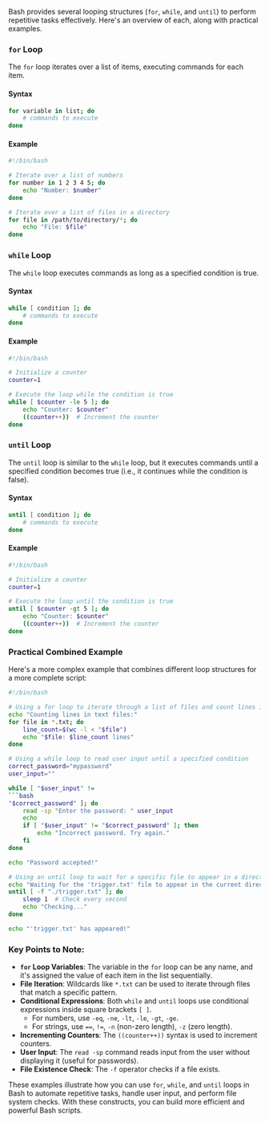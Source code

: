 Bash provides several looping structures (`for`, `while`, and `until`) to perform repetitive tasks effectively. Here's an overview of each, along with practical examples.

### `for` Loop

The `for` loop iterates over a list of items, executing commands for each item.

#### Syntax

```bash
for variable in list; do
    # commands to execute
done
```

#### Example

```bash
#!/bin/bash

# Iterate over a list of numbers
for number in 1 2 3 4 5; do
    echo "Number: $number"
done

# Iterate over a list of files in a directory
for file in /path/to/directory/*; do
    echo "File: $file"
done
```

### `while` Loop

The `while` loop executes commands as long as a specified condition is true.

#### Syntax

```bash
while [ condition ]; do
    # commands to execute
done
```

#### Example

```bash
#!/bin/bash

# Initialize a counter
counter=1

# Execute the loop while the condition is true
while [ $counter -le 5 ]; do
    echo "Counter: $counter"
    ((counter++))  # Increment the counter
done
```

### `until` Loop

The `until` loop is similar to the `while` loop, but it executes commands until a specified condition becomes true (i.e., it continues while the condition is false).

#### Syntax

```bash
until [ condition ]; do
    # commands to execute
done
```

#### Example

```bash
#!/bin/bash

# Initialize a counter
counter=1

# Execute the loop until the condition is true
until [ $counter -gt 5 ]; do
    echo "Counter: $counter"
    ((counter++))  # Increment the counter
done
```

### Practical Combined Example

Here's a more complex example that combines different loop structures for a more complete script:

```bash
#!/bin/bash

# Using a for loop to iterate through a list of files and count lines in each file
echo "Counting lines in text files:"
for file in *.txt; do
    line_count=$(wc -l < "$file")
    echo "$file: $line_count lines"
done

# Using a while loop to read user input until a specified condition
correct_password="mypassword"
user_input=""

while [ "$user_input" !=
```bash
"$correct_password" ]; do
    read -sp "Enter the password: " user_input
    echo
    if [ "$user_input" != "$correct_password" ]; then
        echo "Incorrect password. Try again."
    fi
done

echo "Password accepted!"

# Using an until loop to wait for a specific file to appear in a directory
echo "Waiting for the 'trigger.txt' file to appear in the current directory..."
until [ -f "./trigger.txt" ]; do
    sleep 1  # Check every second
    echo "Checking..."
done

echo "'trigger.txt' has appeared!"
```

### Key Points to Note:

- **`for` Loop Variables**: The variable in the `for` loop can be any name, and it's assigned the value of each item in the list sequentially.
- **File Iteration**: Wildcards like `*.txt` can be used to iterate through files that match a specific pattern.
- **Conditional Expressions**: Both `while` and `until` loops use conditional expressions inside square brackets `[ ]`.
  - For numbers, use `-eq`, `-ne`, `-lt`, `-le`, `-gt`, `-ge`.
  - For strings, use `==`, `!=`, `-n` (non-zero length), `-z` (zero length).
- **Incrementing Counters**: The `((counter++))` syntax is used to increment counters.
- **User Input**: The `read -sp` command reads input from the user without displaying it (useful for passwords).
- **File Existence Check**: The `-f` operator checks if a file exists.

These examples illustrate how you can use `for`, `while`, and `until` loops in Bash to automate repetitive tasks, handle user input, and perform file system checks. With these constructs, you can build more efficient and powerful Bash scripts.
